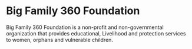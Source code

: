# Big Family 360 Foundation

Big Family 360 Foundation is a non-profit and non-governmental organization that provides educational, Livelihood and protection services to women, orphans and 
vulnerable children.
